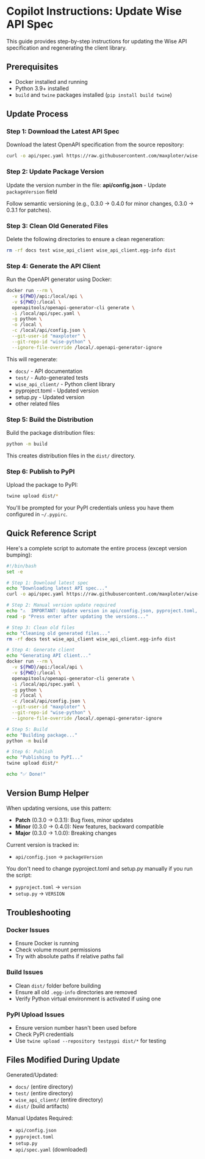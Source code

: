 # Copilot Instructions: Update Wise API Spec

This guide provides step-by-step instructions for updating the Wise API specification and regenerating the client library.

## Prerequisites

- Docker installed and running
- Python 3.9+ installed
- `build` and `twine` packages installed (`pip install build twine`)

## Update Process

### Step 1: Download the Latest API Spec

Download the latest OpenAPI specification from the source repository:

```bash
curl -o api/spec.yaml https://raw.githubusercontent.com/maxploter/wise-openapi/main/openapi/spec.yaml
```

### Step 2: Update Package Version

Update the version number in the file: **api/config.json** - Update `packageVersion` field

Follow semantic versioning (e.g., 0.3.0 → 0.4.0 for minor changes, 0.3.0 → 0.3.1 for patches).

### Step 3: Clean Old Generated Files

Delete the following directories to ensure a clean regeneration:

```bash
rm -rf docs test wise_api_client wise_api_client.egg-info dist
```

### Step 4: Generate the API Client

Run the OpenAPI generator using Docker:

```bash
docker run --rm \
  -v ${PWD}/api:/local/api \
  -v ${PWD}:/local \
  openapitools/openapi-generator-cli generate \
  -i /local/api/spec.yaml \
  -g python \
  -o /local \
  -c /local/api/config.json \
  --git-user-id "maxploter" \
  --git-repo-id "wise-python" \
  --ignore-file-override /local/.openapi-generator-ignore
```

This will regenerate:
- `docs/` - API documentation
- `test/` - Auto-generated tests
- `wise_api_client/` - Python client library
- pyproject.toml - Updated version
- setup.py - Updated version
- other related files

### Step 5: Build the Distribution

Build the package distribution files:

```bash
python -m build
```

This creates distribution files in the `dist/` directory.

### Step 6: Publish to PyPI

Upload the package to PyPI:

```bash
twine upload dist/*
```

You'll be prompted for your PyPI credentials unless you have them configured in `~/.pypirc`.

## Quick Reference Script

Here's a complete script to automate the entire process (except version bumping):

```bash
#!/bin/bash
set -e

# Step 1: Download latest spec
echo "Downloading latest API spec..."
curl -o api/spec.yaml https://raw.githubusercontent.com/maxploter/wise-openapi/main/openapi/spec.yaml

# Step 2: Manual version update required
echo "⚠️  IMPORTANT: Update version in api/config.json, pyproject.toml, and setup.py"
read -p "Press enter after updating the versions..."

# Step 3: Clean old files
echo "Cleaning old generated files..."
rm -rf docs test wise_api_client wise_api_client.egg-info dist

# Step 4: Generate client
echo "Generating API client..."
docker run --rm \
  -v ${PWD}/api:/local/api \
  -v ${PWD}:/local \
  openapitools/openapi-generator-cli generate \
  -i /local/api/spec.yaml \
  -g python \
  -o /local \
  -c /local/api/config.json \
  --git-user-id "maxploter" \
  --git-repo-id "wise-python" \
  --ignore-file-override /local/.openapi-generator-ignore

# Step 5: Build
echo "Building package..."
python -m build

# Step 6: Publish
echo "Publishing to PyPI..."
twine upload dist/*

echo "✅ Done!"
```

## Version Bump Helper

When updating versions, use this pattern:

- **Patch** (0.3.0 → 0.3.1): Bug fixes, minor updates
- **Minor** (0.3.0 → 0.4.0): New features, backward compatible
- **Major** (0.3.0 → 1.0.0): Breaking changes

Current version is tracked in:
- `api/config.json` → `packageVersion`

You don't need to change pyproject.toml and setup.py manually if you run the script:
- `pyproject.toml` → `version`
- `setup.py` → `VERSION`

## Troubleshooting

### Docker Issues
- Ensure Docker is running
- Check volume mount permissions
- Try with absolute paths if relative paths fail

### Build Issues
- Clean `dist/` folder before building
- Ensure all old `.egg-info` directories are removed
- Verify Python virtual environment is activated if using one

### PyPI Upload Issues
- Ensure version number hasn't been used before
- Check PyPI credentials
- Use `twine upload --repository testpypi dist/*` for testing

## Files Modified During Update

Generated/Updated:
- `docs/` (entire directory)
- `test/` (entire directory)  
- `wise_api_client/` (entire directory)
- `dist/` (build artifacts)

Manual Updates Required:
- `api/config.json`
- `pyproject.toml`
- `setup.py`
- `api/spec.yaml` (downloaded)

